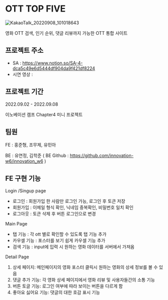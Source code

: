 # OTT TOP FIVE
![KakaoTalk_20220908_101018643](https://user-images.githubusercontent.com/110373500/189011593-7a58f6b7-087d-4ef9-9683-4799125f6779.png)

영화 OTT 검색, 인기 순위, 댓글 리뷰까지 가능한 OTT 통합 사이트


## 프로젝트 주소
* SA : https://www.notion.so/SA-4-dca5c49e6d5444df904da9f421df8224
* 시연 영상 : 


## 프로젝트 기간
2022.09.02 - 2022.09.08

이노베이션 캠프 Chapter4 미니 프로젝트


## 팀원
FE : 홍준형, 조무제, 유민아

BE : 유연정, 김학준 
( BE Github : https://github.com/innovation-w6/innovation_w6 )


## FE 구현 기능
Login /Singup page
* 로그인 : 회원가입 한 사람만 로그인 가능, 로그인 후 토큰 저장
* 회원가입 : 이메일 형식 확인, 닉네임 중복확인, 비밀번호 일치 확인
* 로그아웃 : 토큰 삭제 후 버튼 로그인으로 변경

Main Page
- 탭 기능 : 각 ott 별로 확인할 수 있도록 탭 기능 추가
- 카우셀 기능 : 포스터를 보기 쉽게 카우셀 기능 추가
- 검색 기능 : input에 입력 시 원하는 영화 데이터를 서버에서 가져옴

Detail Page
1. 상세 페이지: 메인페이지의 영화 포스터 클릭시 원하는 영화의 상세 정보를 볼 수 있음
2. 댓글 추가 기능: 각 영화 상세 페이지에서 영화 리뷰 및 사용자들간의 소통 기능
3. 버튼 토글 기능: 로그인 여부에 따라 보이는 버튼을 다르게 함 
4. 좋아요 싫어요 기능: 댓글의 대한 호감 표시 기능

